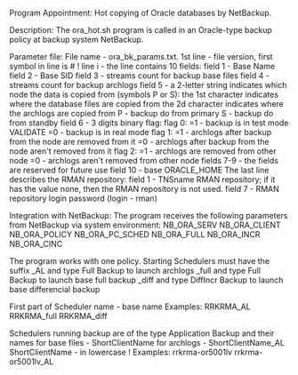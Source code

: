 Program Appointment:
Hot copying of Oracle databases by NetBackup.

Description:
The ora_hot.sh program is called in an Oracle-type backup policy at backup system NetBackup.

Parameter file:
File name - ora_bk_params.txt.
1st line - file version, first symbol in line is # !
line i - the line contains 10 fields:
	field 1 - Base Name
	field 2 - Base SID
	field 3 - streams count for backup base files
	field 4 - streams count for backup archlogs
	field 5 - a 2-letter string indicates which node the data is copied from (symbols P or S):
		the 1st character indicates where the database files are copied from
		the 2d character indicates where the archlogs are copied from
		P - backup do from primary
		S - backup do from standby
	field 6 - 3 digits binary flag:
		flag 0: =1 - backup is in test mode VALIDATE
			=0 - backup is in real mode
		flag 1: =1 - archlogs after backup from the node are removed from it
			=0 - archlogs after backup from the node aren't removed from it 
		flag 2: =1 - archlogs are removed from other node
			=0 - archlogs aren't removed from other node
	fields 7-9 - the fields are reserved for future use
	field 10 - base ORACLE_HOME
The last line describes the RMAN repository:
	field 1 - TNSname RMAN repository; if it has the value none, then the RMAN repository is not used.
	field 7 - RMAN repository login password (login - rman) 

Integration with NetBackup:
The program receives the following parameters from NetBackup via system environment:
NB_ORA_SERV
NB_ORA_CLIENT
NB_ORA_POLICY
NB_ORA_PC_SCHED
NB_ORA_FULL
NB_ORA_INCR
NB_ORA_CINC

The program works with one policy.
Starting Schedulers must have the suffix
_AL and type Full Backup to launch archlogs
_full and type Full Backup to launch base full backup
_diff and type DiffIncr Backup to launch base differencial backup

First part of Scheduler name - base name
Examples:
RRKRMA_AL
RRKRMA_full
RRKRMA_diff

Schedulers running backup are of the type Application Backup and their names
for base files - ShortClientName 
for archlogs - ShortClientName_AL
ShortClientName - in lowercase !
Examples:
rrkrma-or5001lv	
rrkrma-or5001lv_AL

 

 	 

